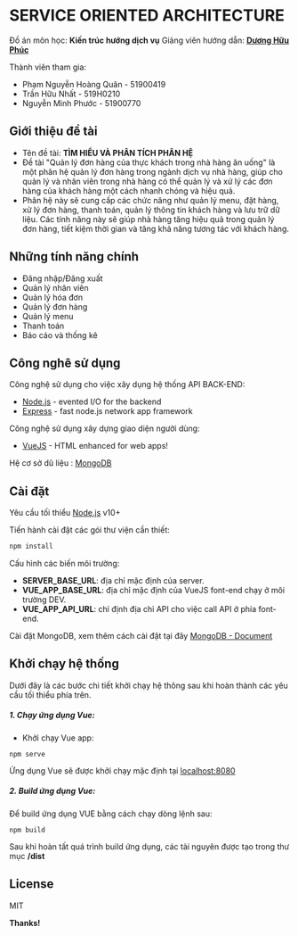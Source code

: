# SERVICE ORIENTED ARCHITECTURE

Đồ án môn học: **Kiến trúc hướng dịch vụ**
Giảng viên hướng dẫn: [**Dương Hữu Phúc**][dhp]

Thành viên tham gia:

-   Phạm Nguyễn Hoàng Quân - 51900419
-   Trần Hữu Nhất - 519H0210
-   Nguyễn Minh Phước - 51900770

## Giới thiệu đề tài

-   Tên đề tài: **TÌM HIỂU VÀ PHÂN TÍCH PHÂN HỆ**
-   Đề tài "Quản lý đơn hàng của thực khách trong nhà hàng ăn uống" là một phân hệ quản lý đơn hàng trong ngành dịch vụ nhà hàng, giúp cho quản lý và nhân viên trong nhà hàng có thể quản lý và xử lý các đơn hàng của khách hàng một cách nhanh chóng và hiệu quả.
-   Phân hệ này sẽ cung cấp các chức năng như quản lý menu, đặt hàng, xử lý đơn hàng, thanh toán, quản lý thông tin khách hàng và lưu trữ dữ liệu. Các tính năng này sẽ giúp nhà hàng tăng hiệu quả trong quản lý đơn hàng, tiết kiệm thời gian và tăng khả năng tương tác với khách hàng.

## Những tính năng chính

-   Đăng nhập/Đăng xuất
-   Quản lý nhân viên
-   Quản lý hóa đơn
-   Quản lý đơn hàng
-   Quản lý menu
-   Thanh toán
-   Báo cáo và thống kê

## Công nghê sử dụng

Công nghệ sử dụng cho việc xây dụng hệ thống API BACK-END:

-   [Node.js] - evented I/O for the backend
-   [Express] - fast node.js network app framework

Công nghệ sử dụng xây dựng giao diện người dùng:

-   [VueJS] - HTML enhanced for web apps!

Hệ cơ sở dũ liệu : [MongoDB]

## Cài đặt

Yêu cầu tối thiểu [Node.js](https://nodejs.org/) v10+

Tiến hành cài đặt các gói thư viện cần thiết:

```sh
npm install
```

Cấu hình các biến môi trường:

-   **SERVER_BASE_URL**: địa chỉ mặc định của server.
-   **VUE_APP_BASE_URL**: địa chỉ mặc định của VueJS font-end chạy ở môi trường DEV.
-   **VUE_APP_API_URL**: chỉ định địa chỉ API cho việc call API ở phía font-end.

Cài đặt MongoDB, xem thêm cách cài đặt tại đây [MongoDB - Document]

## Khởi chạy hệ thống

Dưới đây là các bước chi tiết khởi chạy hệ thông sau khi hoàn thành các yêu cầu tối thiểu phía trên.

##### 1. Chạy ứng dụng Vue:

-   Khởi chạy Vue app:

```
npm serve
```

Ứng dụng Vue sẽ được khởi chạy mặc định tại [localhost:8080](http://localhost:8080)

##### 2. Build ứng dụng Vue:

Để build ứng dụng VUE bằng cách chạy dòng lệnh sau:

```
npm build
```

Sau khi hoàn tất quá trình build ứng dụng, các tài nguyên được tạo trong thư mục **/dist**

## License

MIT

**Thanks!**

[//]: # "These are reference links used in the body of this note and get stripped out when the markdown processor does its job. There is no need to format nicely because it shouldn't be seen. Thanks SO - http://stackoverflow.com/questions/4823468/store-comments-in-markdown-syntax"
[dhp]: https://github.com/duonghuuphuc
[git]: https://git-scm.com/
[node.js]: http://nodejs.org
[express]: http://expressjs.com
[vuejs]: http://vuejs.org
[mongodb]: https://www.mongodb.com
[mongodb - document]: https://www.mongodb.com/docs/

